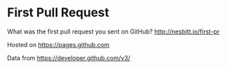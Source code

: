 First Pull Request
========

What was the first pull request you sent on GitHub? http://nesbitt.io/first-pr

Hosted on https://pages.github.com

Data from https://developer.github.com/v3/
